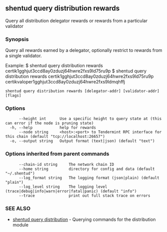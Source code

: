 ## shentud query distribution rewards

Query all distribution delegator rewards or rewards from a particular validator

### Synopsis

Query all rewards earned by a delegator, optionally restrict to rewards from a single validator.

Example:
$ shentud query distribution rewards certik1gghjut3ccd8ay0zduzj64hwre2fxs9ld75ru9p
$ shentud query distribution rewards certik1gghjut3ccd8ay0zduzj64hwre2fxs9ld75ru9p certikvaloper1gghjut3ccd8ay0zduzj64hwre2fxs9ldmqhffj

```
shentud query distribution rewards [delegator-addr] [validator-addr] [flags]
```

### Options

```
      --height int      Use a specific height to query state at (this can error if the node is pruning state)
  -h, --help            help for rewards
      --node string     <host>:<port> to Tendermint RPC interface for this chain (default "tcp://localhost:26657")
  -o, --output string   Output format (text|json) (default "text")
```

### Options inherited from parent commands

```
      --chain-id string     The network chain ID
      --home string         directory for config and data (default "~/.shentud")
      --log_format string   The logging format (json|plain) (default "plain")
      --log_level string    The logging level (trace|debug|info|warn|error|fatal|panic) (default "info")
      --trace               print out full stack trace on errors
```

### SEE ALSO

* [shentud query distribution](shentud_query_distribution.md)	 - Querying commands for the distribution module


